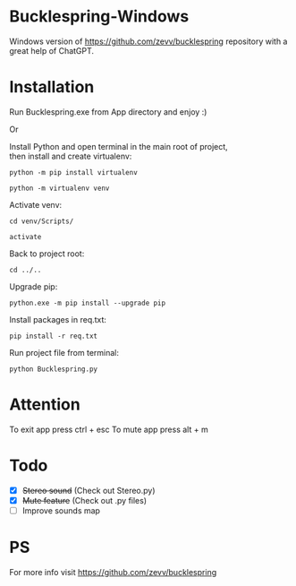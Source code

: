 # Bucklespring-Windows
Windows version of https://github.com/zevv/bucklespring repository with a great help of ChatGPT.

# Installation
Run Bucklespring.exe from App directory and enjoy :)
 
Or
 
Install Python and open terminal in the main root of project, <br>
then install and create virtualenv:
```
python -m pip install virtualenv
```
```
python -m virtualenv venv
```
Activate venv:
```
cd venv/Scripts/
```
```
activate
```
Back to project root:
```
cd ../..
```
Upgrade pip:
```
python.exe -m pip install --upgrade pip
```
Install packages in req.txt:
```
pip install -r req.txt
```
Run project file from terminal:
```
python Bucklespring.py
```

# Attention
To exit app press ctrl + esc
To mute app press alt + m

# Todo
- [x] ~~Stereo sound~~ (Check out Stereo.py)
- [x] ~~Mute feature~~ (Check out .py files)
- [ ] Improve sounds map

# PS
For more info visit https://github.com/zevv/bucklespring
